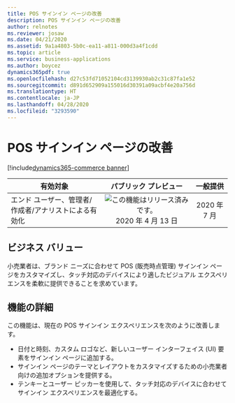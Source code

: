 ```yaml
---
title: POS サインイン ページの改善
description: POS サインイン ページの改善
author: relnotes
ms.reviewer: josaw
ms.date: 04/21/2020
ms.assetid: 9a1a4803-5b0c-ea11-a811-000d3a4f1cdd
ms.topic: article
ms.service: business-applications
ms.author: boycez
dynamics365pdf: true
ms.openlocfilehash: d27c53fd71052104cd3139930ab2c31c87fa1e52
ms.sourcegitcommit: d891d652909a155016d30391a09acbf4e20a756d
ms.translationtype: HT
ms.contentlocale: ja-JP
ms.lasthandoff: 04/28/2020
ms.locfileid: "3293590"
---
```

# <a name="pos-sign-in-page-improvements"></a>POS サインイン ページの改善
[!include[dynamics365-commerce banner](../includes/dynamics365-commerce.md)]

| 有効対象    |  パブリック プレビュー | 一般提供 | 
| ---------- | :----------: |:----------: |
|エンド ユーザー、管理者/作成者/アナリストによる有効化|![この機能はリリース済みです。](/dynamics365-release-plan/media/green-checkmark.png "この機能はリリース済みです。") 2020 年 4 月 13 日| 2020 年 7 月|


## <a name="business-value"></a>ビジネス バリュー
<!-- bv start -->
小売業者は、ブランド ニーズに合わせて POS (販売時点管理) サインイン ページをカスタマイズし、タッチ対応のデバイスにより適したビジュアル エクスペリエンスを柔軟に提供できることを求めています。
<!-- bv end -->



## <a name="feature-details"></a>機能の詳細
<!--feature detail start -->
この機能は、現在の POS サインイン エクスペリエンスを次のように改善します。

- 日付と時刻、カスタム ロゴなど、新しいユーザー インターフェイス (UI) 要素をサインイン ページに追加する。
- サインイン ページのテーマとレイアウトをカスタマイズするための小売業者向けの追加オプションを提供する。
- テンキーとユーザー ピッカーを使用して、タッチ対応のデバイスに合わせてサインイン エクスペリエンスを最適化する。
<!--feature detail end -->









